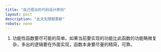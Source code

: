 ```yaml
---
title: "自己悟出的代码设计原则"
layout: post
description: "此文无限期更新"
robots: none
---
```


1. 功能性函数要尽可能的简单。如果当前要实现的功能比此函数的功能略微复杂，多出的逻辑要在外面实现，函数本身要尽量的精简，可靠。
